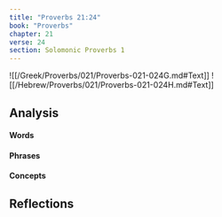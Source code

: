 ```yaml
---
title: "Proverbs 21:24"
book: "Proverbs"
chapter: 21
verse: 24
section: Solomonic Proverbs 1
---
```

![[/Greek/Proverbs/021/Proverbs-021-024G.md#Text]]
![[/Hebrew/Proverbs/021/Proverbs-021-024H.md#Text]]

## Analysis

#### Words

#### Phrases

#### Concepts

## Reflections
